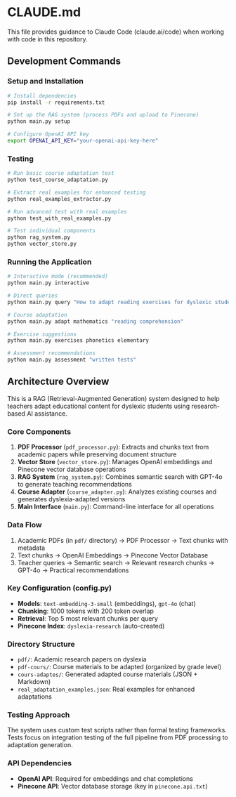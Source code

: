 # CLAUDE.md

This file provides guidance to Claude Code (claude.ai/code) when working with code in this repository.

## Development Commands

### Setup and Installation
```bash
# Install dependencies
pip install -r requirements.txt

# Set up the RAG system (process PDFs and upload to Pinecone)
python main.py setup

# Configure OpenAI API key
export OPENAI_API_KEY="your-openai-api-key-here"
```

### Testing
```bash
# Run basic course adaptation test
python test_course_adaptation.py

# Extract real examples for enhanced testing
python real_examples_extractor.py

# Run advanced test with real examples
python test_with_real_examples.py

# Test individual components
python rag_system.py
python vector_store.py
```

### Running the Application
```bash
# Interactive mode (recommended)
python main.py interactive

# Direct queries
python main.py query "How to adapt reading exercises for dyslexic students?"

# Course adaptation
python main.py adapt mathematics "reading comprehension"

# Exercise suggestions
python main.py exercises phonetics elementary

# Assessment recommendations  
python main.py assessment "written tests"
```

## Architecture Overview

This is a RAG (Retrieval-Augmented Generation) system designed to help teachers adapt educational content for dyslexic students using research-based AI assistance.

### Core Components

1. **PDF Processor** (`pdf_processor.py`): Extracts and chunks text from academic papers while preserving document structure
2. **Vector Store** (`vector_store.py`): Manages OpenAI embeddings and Pinecone vector database operations
3. **RAG System** (`rag_system.py`): Combines semantic search with GPT-4o to generate teaching recommendations
4. **Course Adapter** (`course_adapter.py`): Analyzes existing courses and generates dyslexia-adapted versions
5. **Main Interface** (`main.py`): Command-line interface for all operations

### Data Flow
1. Academic PDFs (in `pdf/` directory) → PDF Processor → Text chunks with metadata
2. Text chunks → OpenAI Embeddings → Pinecone Vector Database  
3. Teacher queries → Semantic search → Relevant research chunks → GPT-4o → Practical recommendations

### Key Configuration (config.py)
- **Models**: `text-embedding-3-small` (embeddings), `gpt-4o` (chat)
- **Chunking**: 1000 tokens with 200 token overlap
- **Retrieval**: Top 5 most relevant chunks per query
- **Pinecone Index**: `dyslexia-research` (auto-created)

### Directory Structure
- `pdf/`: Academic research papers on dyslexia
- `pdf-cours/`: Course materials to be adapted (organized by grade level)
- `cours-adaptes/`: Generated adapted course materials (JSON + Markdown)
- `real_adaptation_examples.json`: Real examples for enhanced adaptations

### Testing Approach
The system uses custom test scripts rather than formal testing frameworks. Tests focus on integration testing of the full pipeline from PDF processing to adaptation generation.

### API Dependencies
- **OpenAI API**: Required for embeddings and chat completions
- **Pinecone API**: Vector database storage (key in `pinecone.api.txt`)